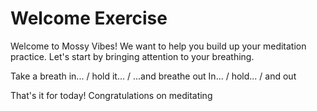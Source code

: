 # Welcome Exercise
Welcome to Mossy Vibes! We want to help you build up your meditation practice. 
Let's start by bringing attention to your breathing.

Take a breath in... / hold it... / ...and breathe out
In... /  hold... / and out

That's it for today! Congratulations on meditating

[_meta:author]:- "Kip"
[_meta:tags]:- "beginnings"